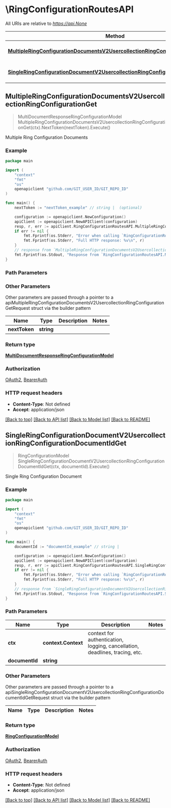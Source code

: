 # \RingConfigurationRoutesAPI

All URIs are relative to *https://api.None*

Method | HTTP request | Description
------------- | ------------- | -------------
[**MultipleRingConfigurationDocumentsV2UsercollectionRingConfigurationGet**](RingConfigurationRoutesAPI.md#MultipleRingConfigurationDocumentsV2UsercollectionRingConfigurationGet) | **Get** /v2/usercollection/ring_configuration | Multiple Ring Configuration Documents
[**SingleRingConfigurationDocumentV2UsercollectionRingConfigurationDocumentIdGet**](RingConfigurationRoutesAPI.md#SingleRingConfigurationDocumentV2UsercollectionRingConfigurationDocumentIdGet) | **Get** /v2/usercollection/ring_configuration/{document_id} | Single Ring Configuration Document



## MultipleRingConfigurationDocumentsV2UsercollectionRingConfigurationGet

> MultiDocumentResponseRingConfigurationModel MultipleRingConfigurationDocumentsV2UsercollectionRingConfigurationGet(ctx).NextToken(nextToken).Execute()

Multiple Ring Configuration Documents

### Example

```go
package main

import (
	"context"
	"fmt"
	"os"
	openapiclient "github.com/GIT_USER_ID/GIT_REPO_ID"
)

func main() {
	nextToken := "nextToken_example" // string |  (optional)

	configuration := openapiclient.NewConfiguration()
	apiClient := openapiclient.NewAPIClient(configuration)
	resp, r, err := apiClient.RingConfigurationRoutesAPI.MultipleRingConfigurationDocumentsV2UsercollectionRingConfigurationGet(context.Background()).NextToken(nextToken).Execute()
	if err != nil {
		fmt.Fprintf(os.Stderr, "Error when calling `RingConfigurationRoutesAPI.MultipleRingConfigurationDocumentsV2UsercollectionRingConfigurationGet``: %v\n", err)
		fmt.Fprintf(os.Stderr, "Full HTTP response: %v\n", r)
	}
	// response from `MultipleRingConfigurationDocumentsV2UsercollectionRingConfigurationGet`: MultiDocumentResponseRingConfigurationModel
	fmt.Fprintf(os.Stdout, "Response from `RingConfigurationRoutesAPI.MultipleRingConfigurationDocumentsV2UsercollectionRingConfigurationGet`: %v\n", resp)
}
```

### Path Parameters



### Other Parameters

Other parameters are passed through a pointer to a apiMultipleRingConfigurationDocumentsV2UsercollectionRingConfigurationGetRequest struct via the builder pattern


Name | Type | Description  | Notes
------------- | ------------- | ------------- | -------------
 **nextToken** | **string** |  | 

### Return type

[**MultiDocumentResponseRingConfigurationModel**](MultiDocumentResponseRingConfigurationModel.md)

### Authorization

[OAuth2](../README.md#OAuth2), [BearerAuth](../README.md#BearerAuth)

### HTTP request headers

- **Content-Type**: Not defined
- **Accept**: application/json

[[Back to top]](#) [[Back to API list]](../README.md#documentation-for-api-endpoints)
[[Back to Model list]](../README.md#documentation-for-models)
[[Back to README]](../README.md)


## SingleRingConfigurationDocumentV2UsercollectionRingConfigurationDocumentIdGet

> RingConfigurationModel SingleRingConfigurationDocumentV2UsercollectionRingConfigurationDocumentIdGet(ctx, documentId).Execute()

Single Ring Configuration Document

### Example

```go
package main

import (
	"context"
	"fmt"
	"os"
	openapiclient "github.com/GIT_USER_ID/GIT_REPO_ID"
)

func main() {
	documentId := "documentId_example" // string | 

	configuration := openapiclient.NewConfiguration()
	apiClient := openapiclient.NewAPIClient(configuration)
	resp, r, err := apiClient.RingConfigurationRoutesAPI.SingleRingConfigurationDocumentV2UsercollectionRingConfigurationDocumentIdGet(context.Background(), documentId).Execute()
	if err != nil {
		fmt.Fprintf(os.Stderr, "Error when calling `RingConfigurationRoutesAPI.SingleRingConfigurationDocumentV2UsercollectionRingConfigurationDocumentIdGet``: %v\n", err)
		fmt.Fprintf(os.Stderr, "Full HTTP response: %v\n", r)
	}
	// response from `SingleRingConfigurationDocumentV2UsercollectionRingConfigurationDocumentIdGet`: RingConfigurationModel
	fmt.Fprintf(os.Stdout, "Response from `RingConfigurationRoutesAPI.SingleRingConfigurationDocumentV2UsercollectionRingConfigurationDocumentIdGet`: %v\n", resp)
}
```

### Path Parameters


Name | Type | Description  | Notes
------------- | ------------- | ------------- | -------------
**ctx** | **context.Context** | context for authentication, logging, cancellation, deadlines, tracing, etc.
**documentId** | **string** |  | 

### Other Parameters

Other parameters are passed through a pointer to a apiSingleRingConfigurationDocumentV2UsercollectionRingConfigurationDocumentIdGetRequest struct via the builder pattern


Name | Type | Description  | Notes
------------- | ------------- | ------------- | -------------


### Return type

[**RingConfigurationModel**](RingConfigurationModel.md)

### Authorization

[OAuth2](../README.md#OAuth2), [BearerAuth](../README.md#BearerAuth)

### HTTP request headers

- **Content-Type**: Not defined
- **Accept**: application/json

[[Back to top]](#) [[Back to API list]](../README.md#documentation-for-api-endpoints)
[[Back to Model list]](../README.md#documentation-for-models)
[[Back to README]](../README.md)

